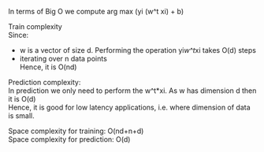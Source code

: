 In terms of Big O we compute arg max (yi (w^t xi) + b)  

Train complexity  
Since:  
- w is a vector of size d. Performing the operation yi*w^t*xi takes O(d) steps  
- iterating over n data points  
Hence, it is O(nd)  

Prediction complexity:  
In prediction we only need to perform the w^t*xi. As w has dimension d then it is O(d)  
Hence, it is good for low latency applications, i.e. where dimension of data is small.  
  
Space complexity for training: O(nd+n+d)  
Space complexity for prediction: O(d)
